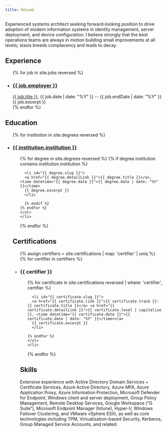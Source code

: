 ```yaml
---
title: Résumé
---
```


Experienced systems architect seeking forward-looking position to drive adoption of modern information systems in identity management, server deployment, and device configuration. I believe strongly that the best operations teams are always in motion building small improvements at all levels; stasis breeds complacency and leads to decay. 

## Experience
<ul>
  {% for job in site.jobs reversed %}
    <li>
      <h3 id="{{ job.url | split: '/' | last | split: '.' | first }}"><a href="{{ job.link }}">{{ job.employer }}</a></h3>
      <a href="{{ job.detailLink }}">{{ job.title }}</a>, <time datetime="{{ job.date }}">{{ job.date | date: "%Y" }}</time> -- <time datetime="{{ job.endDate }}">{{ job.endDate | date: "%Y" }}</time>
      {{ job.excerpt }}
    </li>
  {% endfor %}
</ul>

## Education
<ul>
  {% for institution in site.degrees reversed %}
    <li>
      <h3 id="{{ institution.institution | slugify }}"><a href="{{ institution.link }}">{{ institution.institution }}</a></h3>
      <ul>
    {% for degree in site.degrees reversed %}
      {% if degree.institution contains institution.institution %} 

      <li id="{{ degree.slug }}">
      <a href="{{ degree.detailLink }}">{{ degree.title }}</a>, <time datetime="{{ degree.date }}">{{ degree.date | date: "%Y" }}</time>
      {{ degree.excerpt }}
      </li>

      {% endif %}
    {% endfor %}
    </ul>
    </li>
  {% endfor %}
</ul>

## Certifications
<ul>
  {% assign certifiers = site.certifications | map: 'certifier' | uniq %}
  {% for certifier in certifiers %}
    <li>
      <h3 id="{{ certifier | slugify }}">{{ certifier }}</h3>
      <ul>
    {% for certificate in site.certifications reversed | where: 'certifier', certifier %}

      <li id="{{ certificate.slug }}">
      <a href="{{ certificate.link }}">{{ certificate.track }}: {{ certificate.title }}</a> <a href="{{ certificate.detailLink }}">{{ certificate.level | capitalize }}, <time datetime="{{ certificate.date }}">{{ certificate.date | date: "%Y" }}</time></a>
      {{ certificate.excerpt }}
      </li>

    {% endfor %}
    </ul>
    </li>
  {% endfor %}
</ul>

## Skills
Extensive experience with Active Directory Domain Services + Certificate Services, Azure Active Directory, Azure MFA, Azure Application Proxy, Azure Information Protection, Microsoft Defender for Endpoint, Windows client and server deployment, Group Policy Management, Remote Desktop Services, Google Workspace (“G Suite”), Microsoft Endpoint Manager (Intune), Hyper-V, Windows Failover Clustering, and VMware vSphere ESXi, as well as core technologies including TPM, Virtualization-based Security, Kerberos, Group Managed Service Accounts, and related.

